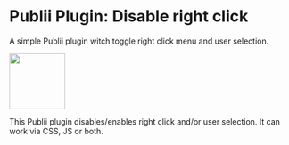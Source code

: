 # Publii Plugin: Disable right click
A simple Publii plugin witch toggle right click menu and user selection.
<p><img height="100" src="https://raw.githubusercontent.com/gpsblues/Publii-Plugin-Disable-right-click/b6aafb908ba2acba4c33ac0226b133cdd7597016/thumbnail.svg"></p>
This Publii plugin disables/enables right click and/or user selection. It can work via CSS, JS or both.
